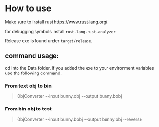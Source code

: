 # How to use

Make sure to install rust
https://www.rust-lang.org/

for debugging symbols install 
`rust-lang.rust-analyzer`

Release exe is found under `target/release`.

## command usage:

cd into the Data folder. If you added the exe to your environment variables use the following command.

### From text obj to bin
>ObjConverter --input bunny.obj --output bunny.bobj

### From bin obj to test
>ObjConverter --input bunny.bobj --output bunny.obj --reverse